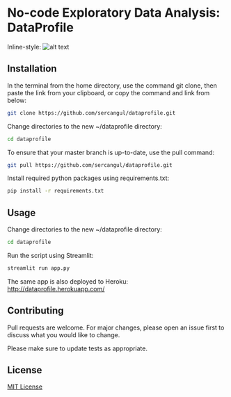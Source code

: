 # No-code Exploratory Data Analysis: DataProfile

Inline-style: 
![alt text](https://github.com/sercangul/dataprofile/blob/main/gif.gif "Logo Title Text 1")



[logo]: https://github.com/adam-p/markdown-here/raw/master/src/common/images/icon48.png "Logo Title Text 2"

## Installation

In the  terminal from the home directory, use the command git clone, then paste the link from your clipboard, or copy the command and link from below:

```bash
git clone https://github.com/sercangul/dataprofile.git
```

Change directories to the new ~/dataprofile directory:

```bash
cd dataprofile
```

To ensure that your master branch is up-to-date, use the pull command:

```bash
git pull https://github.com/sercangul/dataprofile.git
```

Install required python packages using requirements.txt:

```bash
pip install -r requirements.txt
```

## Usage

Change directories to the new ~/dataprofile directory:

```bash
cd dataprofile
```

Run the script using Streamlit:

```bash
streamlit run app.py
```

The same app is also deployed to Heroku: http://dataprofile.herokuapp.com/


## Contributing
Pull requests are welcome. For major changes, please open an issue first to discuss what you would like to change.

Please make sure to update tests as appropriate.

## License
[MIT License](https://choosealicense.com/licenses/mit/)

